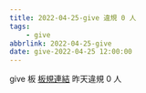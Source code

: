 ```yaml
---
title: 2022-04-25-give 違規 0 人
tags:
    - give
abbrlink: 2022-04-25-give
date: give-2022-04-25 12:00:00
---
```

give 板 [板規連結](https://www.ptt.cc/bbs/give/M.1612495900.A.C32.html)
昨天違規 0 人
